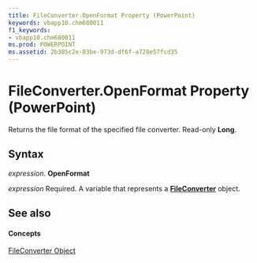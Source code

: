 ```yaml
---
title: FileConverter.OpenFormat Property (PowerPoint)
keywords: vbapp10.chm680011
f1_keywords:
- vbapp10.chm680011
ms.prod: POWERPOINT
ms.assetid: 2b385c2e-03be-973d-df6f-a728e57fcd35
---
```



# FileConverter.OpenFormat Property (PowerPoint)

Returns the file format of the specified file converter. Read-only  **Long**.


## Syntax

 _expression_. **OpenFormat**

 _expression_ Required. A variable that represents a **[FileConverter](fileconverter-object-powerpoint.md)** object.


## See also


#### Concepts


[FileConverter Object](fileconverter-object-powerpoint.md)


